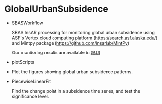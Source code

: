 # GlobalUrbanSubsidence

- SBASWorkflow
  
  SBAS InsAR processing for monitoring global urban subsidence using ASF's Vertex cloud computing platform (https://search.asf.alaska.edu/) and Mintpy package (https://github.com/insarlab/MintPy)
  
  Our monitoring results are available in [GUS](https://ee.pkurelab.projects.earthengine.app/view/gus)
- plotScripts
- 
  Plot the figures showing global urban subsidence patterns.
  
- PiecewiseLinearFit
  
  Find the change point in a subsidence time series, and test the significance level.
